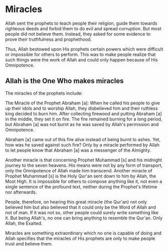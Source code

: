 Miracles
========

Allah sent the prophets to teach people their religion, guide them
towards righteous deeds and forbid them to do evil and spread
corruption. But most people did not believe them. Instead, they asked
for some evidence to prove their truthfulness and prophethood.

Thus, Allah bestowed upon His prophets certain powers which were
difficult or impossible for others to perform. This was to make people
realize that such things were the work of Allah and could only happen
because of His Omnipotence.

Allah is the One Who makes miracles
-----------------------------------

The miracles of the prophets include:

The Miracle of the Prophet Abraham [a]: When he called his people to
give up their idols and to worship Allah, they disbelieved him and their
ruthless king decided to burn him. After collecting firewood and putting
Abraham [a] in the middle, they set it on fire. The fire remained
burning for a long period, but Abraham [a] was not burnt as he was saved
by Allah's permission and Omnipotence.

Abraham [a] came out of this fire alive instead of being burnt to ashes.
Yet, how was he saved against such fire? Only by a miracle performed by
Allah to let people know that Abraham [a] was a messenger of the
Almighty.

Another miracle is that concerning Prophet Muhammad [s] and his midnight
journey to the seven heavens. His means were not by any form of
transport, only the Omnipotence of Allah made him transcend. Another
miracle of Prophet Muhammad [s] is the Holy Qur'an sent down to him by
Allah, the Most High. It is impossible for others to compose anything
like it, not even a single sentence of the profound text, neither during
the Prophet's lifetime nor afterwards.

People, therefore, on hearing this great miracle (the Qur'an) not only
believed him but also believed that it could only be the Word of Allah
and not of man. If it was not so, other people could surely write
something like it. But being Allah's, no one can bring anything to
resemble the Qur'an. Only Allah, the Exalted.

Miracles are something extraordinary which no one is capable of doing
and Allah specifies that the miracles of His prophets are only to make
people trust and believe them.


